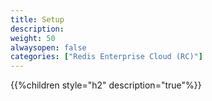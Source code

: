 ```yaml
---
title: Setup
description: 
weight: 50
alwaysopen: false
categories: ["Redis Enterprise Cloud (RC)"]
---
```


{{%children style="h2" description="true"%}}
